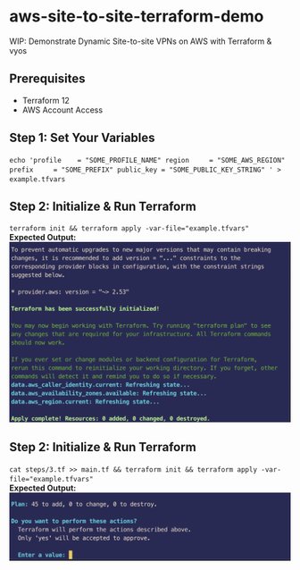 # aws-site-to-site-terraform-demo
WIP: Demonstrate Dynamic Site-to-site VPNs on AWS with Terraform &amp; vyos
## Prerequisites
- Terraform 12
- AWS Account Access

## Step 1: Set Your Variables
`echo 'profile    = "SOME_PROFILE_NAME"
region     = "SOME_AWS_REGION"
prefix     = "SOME_PREFIX"
public_key = "SOME_PUBLIC_KEY_STRING"
' > example.tfvars`

## Step 2: Initialize & Run Terraform
`terraform init && terraform apply -var-file="example.tfvars"`  
**Expected Output:** ![Step 2](/images/step2.png)

## Step 2: Initialize & Run Terraform
`cat steps/3.tf >> main.tf && terraform init && terraform apply -var-file="example.tfvars"`  
**Expected Output:** ![Step 3](/images/step3.png)
